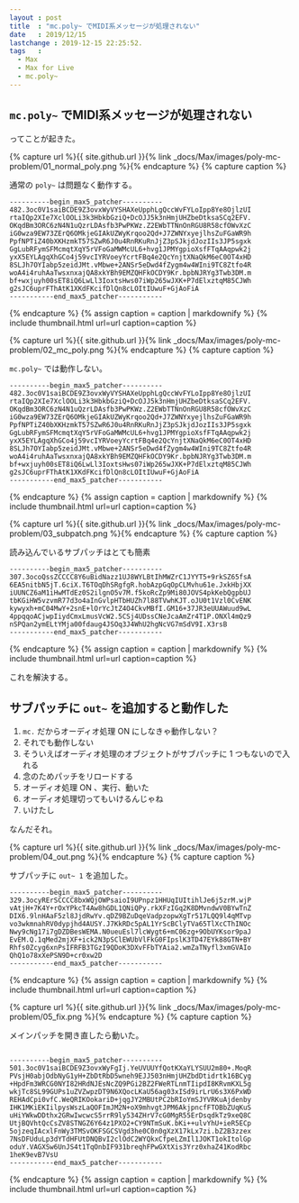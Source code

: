 ```yaml
---
layout : post
title  : "mc.poly~ でMIDI系メッセージが処理されない"
date   : 2019/12/15
lastchange : 2019-12-15 22:25:52.
tags   :
  - Max
  - Max for Live
  - mc.poly~
---
```


## `mc.poly~` でMIDI系メッセージが処理されない

ってことが起きた。


{% capture url %}{{ site.github.url }}{% link _docs/Max/images/poly-mc-problem/01_normal_poly.png %}{% endcapture %}
{% capture caption %}

通常の `poly~` は問題なく動作する。

```
----------begin_max5_patcher----------
482.3oc0V1saiBCDE9Z3ovxWyVYSHAXeUpphLgQccWvFYLoIpp8Ye8OjlzUI
rtaIQp2XIe7XclOOLi3k3HbkbGziQ+DcOJJ5k3nHmjUHZbeDtksaSCq2EFV.
OKqdBm3ORC6zN4N1uQzrLDAsfb3PwPKWz.Z2EWbTTNnOnRGU8R58cfOWvXzC
iG0wza9EW73ZErQ6OMkjeGIAkUZWyKrqoo2Qd+J7ZWNYxyejlhsZuFGaWR9h
PpfNPTiZ40bXKHzmkT57SZwR6J0u4RnRKuRnJjZ3pSJkjdJozIIs3JP5sgxk
GgLubRFymSFMcmqtXqY5rVFoGaMWMcUL6+hvg1JPMYgpioXsfFTqAAqpwk2j
yxX5EYLAgqXhGCo4j59vcIYRVoeyYcrtFBq4e2QcYnjtXNaQkM6eC0OT4xHD
8SLJh7OYIabp5zeidJMt.vMbwe+2ANSr5eDwd4fZygm4w4WIni9TC8Ztfo4R
woA4i4ruhAaTwsxnxajQA8xkYBh9EMZQHFkOCDY9Kr.bpbNJRYg3Twb3DM.m
bf+wxjuyh00sET8iQ6LwLl3IoxtsHws07iWp265wJXK+P7dElxztqM85CJWh
g2sJC6uprFThAtK1XKdFKcifDlQn8cLOItIUwuF+GjAoFiA
-----------end_max5_patcher-----------
```

{% endcapture %}
{% assign caption = caption | markdownify %}
{% include thumbnail.html url=url caption=caption %}


{% capture url %}{{ site.github.url }}{% link _docs/Max/images/poly-mc-problem/02_mc_poly.png %}{% endcapture %}
{% capture caption %}

`mc.poly~` では動作しない。

```
----------begin_max5_patcher----------
482.3oc0V1saiBCDE9Z3ovxWyVYSHAXeUpphLgQccWvFYLoIpp8Ye8OjlzUI
rtaIQp2XIe7XclOOLi3k3HbkbGziQ+DcOJJ5k3nHmjUHZbeDtksaSCq2EFV.
OKqdBm3ORC6zN4N1uQzrLDAsfb3PwPKWz.Z2EWbTTNnOnRGU8R58cfOWvXzC
iG0wza9EW73ZErQ6OMkjeGIAkUZWyKrqoo2Qd+J7ZWNYxyejlhsZuFGaWR9h
PpfNPTiZ40bXKHzmkT57SZwR6J0u4RnRKuRnJjZ3pSJkjdJozIIs3JP5sgxk
GgLubRFymSFMcmqtXqY5rVFoGaMWMcUL6+hvg1JPMYgpioXsfFTqAAqpwk2j
yxX5EYLAgqXhGCo4j59vcIYRVoeyYcrtFBq4e2QcYnjtXNaQkM6eC0OT4xHD
8SLJh7OYIabp5zeidJMt.vMbwe+2ANSr5eDwd4fZygm4w4WIni9TC8Ztfo4R
woA4i4ruhAaTwsxnxajQA8xkYBh9EMZQHFkOCDY9Kr.bpbNJRYg3Twb3DM.m
bf+wxjuyh00sET8iQ6LwLl3IoxtsHws07iWp265wJXK+P7dElxztqM85CJWh
g2sJC6uprFThAtK1XKdFKcifDlQn8cLOItIUwuF+GjAoFiA
-----------end_max5_patcher-----------
```

{% endcapture %}
{% assign caption = caption | markdownify %}
{% include thumbnail.html url=url caption=caption %}


{% capture url %}{{ site.github.url }}{% link _docs/Max/images/poly-mc-problem/03_subpatch.png %}{% endcapture %}
{% capture caption %}

読み込んでいるサブパッチはとても簡素

```
----------begin_max5_patcher----------
307.3ocoQssZCCCC8Y6uBidNazz1UJ8WYLBtIhMWZrC1JYYT5+9rkSZ65fsA
6EA5nitbN5jT.6ciX.T6TOqDhSRgfgR.hobAzpGqOpCLMvhu61e.JxkHbjXX
iUUNCZ6aM1iHwMTdEz0S2ilgnO5v7M.f5koRcZp9Mi80JOVS4pkKebQgpbUJ
tbKGiHW5vzvmR77d3o4aInGvlpHTbHUZh7l88TVwhKJT.oJU0t1Vzl0CvENK
kywyxh+mC04MwY+2snE+lOrYcJtZ4O4CkvMBfI.GM16+37JR3eUUAWuud9wL
4ppqqoACjwpIiydCmxLmusVcW2.5CSj4UDssCNeJcaAmZr4T1P.ONXl4mQz9
nSPQan2ymELtYMja00fdaug4JSOq3J4WhU2hgNcVG7mSdV9I.X3rsB
-----------end_max5_patcher-----------
```

{% endcapture %}
{% assign caption = caption | markdownify %}
{% include thumbnail.html url=url caption=caption %}


これを解決する。

## サブパッチに `out~` を追加すると動作した

1. `mc.` だからオーディオ処理 ON にしなきゃ動作しない？
2. それでも動作しない
3. そういえばオーディオ処理のオブジェクトがサブパッチに 1 つもないので入れる
4. 念のためパッチをリロードする
5. オーディオ処理 ON 、実行、動いた
6. オーディオ処理切ってもいけるんじゃね
7. いけたし

なんだそれ。

{% capture url %}{{ site.github.url }}{% link _docs/Max/images/poly-mc-problem/04_out.png %}{% endcapture %}
{% capture caption %}

サブパッチに `out~ 1` を追加した。

```
----------begin_max5_patcher----------
329.3ocyRErSCCCC8bxWQjOWPsaioI9UPnpz1HHUqIUItihlJe6j5zrM.wjP
vAtjH+7K4Y+rOxYPkcT4Aw8hGDL1QNiQPy.rkXFzIGq2K8DMvndwV0BYwTnZ
DIX6.9lnHAaF5zl8JjdRwYv.qDZ9BZuDqeVadpzopwXgTr517LQQ9l4qMTvp
vo3wkmnahRV0dypjhd4AUSY.J7KkRDc5pAL1YrScBClyTVa65TlXcCThINOc
Nwy9cNg17i7gDZDBesWEMA.N0ueuEsl7lcWygt6+mC06zg+9ObUYKsor9paJ
EvEM.Q.1qMed2mjXF+ick2N3pSClEWUbVlFkG0FIpslK3TD47EYk88GTN+BY
Rhfs0Zcyg6xnPsIFRFB3TGzI9QDoK3DXvFFbTYAia2.wmZaTNyfl3xmGVAIo
QhQ1o78xXePSN9D+cr0xw2D
-----------end_max5_patcher-----------
```
{% endcapture %}
{% assign caption = caption | markdownify %}
{% include thumbnail.html url=url caption=caption %}


{% capture url %}{{ site.github.url }}{% link _docs/Max/images/poly-mc-problem/05_fix.png %}{% endcapture %}
{% capture caption %}

メインパッチを開き直したら動いた。

```

----------begin_max5_patcher----------
501.3oc0V1saiBCDE9Z3ovxWyFgIj.YeUVUUYfQotKXaYLYSUU2m80+.MoqR
PVsjH0abjOdbNyG1yH+ZbDtRbD5wneh9EJJ503nHmjUHZbdDtidrtk16BCyg
+HpdFm3WRCG0NYI82HRdNJEsNcZQ9PGi2BZ2FWeRTLnmTIipdI8KRvmKXL5g
wkjTc8SL99GUPs1uZVZwpzDT9N6XQocLKaU56ag03xISd9irLrU6s3X6PxWD
REHAdCpi0vfC.WeQRIKOokariD+jqgJY2MBUtPC2bRIoYmSJYVRKuAjdenby
IHK1MKiEKIilpysWszLaQOFImJM2N+oX9mhvgtJPM6AkjpncfFTOBbZUqKuS
uHiYWkwDDthx2GRwIwcwcS5rrR9ly534ZHrV7cG0MgR55ErDsqdkTz9xeQ8C
UtjBQVhtQcCsZV8STNGZ6Y64z1PXO2+CY9NTmSuK.bKi++ulvYhU+ieR5ECp
5ojzeqIAcxlFnWy3TMSvOKFSGCSVgd3he0C0n0gXzX17kLx7zi.bZ2B3zzex
7NsDFUduLp3dYTdHFUtDNQBvI2clOdC2WYQkxCfpeLZmIl1JOKT1okItolGp
oduY.VAGXSw6UnJS4t1TqOnbIF931breqhFPwGXtXis3Yrz0xhaZ41KodRbc
1heK9evB7VsU
-----------end_max5_patcher-----------
```

{% endcapture %}
{% assign caption = caption | markdownify %}
{% include thumbnail.html url=url caption=caption %}


